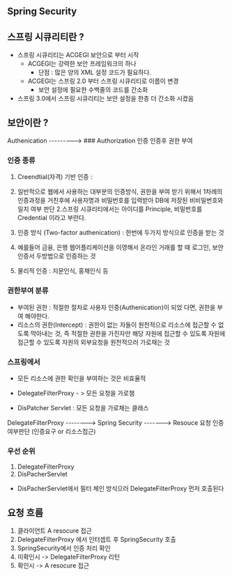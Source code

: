 ## Spring Security

## 스프링 시큐리티란 ?

* 스프링 시큐리티는 ACGEGI 보안으로 부터 시작
  - ACGEGI는 강력한 보안 프레임워크의 하나
    - 단점 : 많은 양의 XML 설정  코드가 필요하다.
  - ACGEGI는 스프링 2.0 부터 스프링 시큐리티로 이름이 변경
    - 보안 설정에 필요한 수백줄의 코드를 간소화
* 스프링 3.0에서 스프링 시큐리티는 보안 설정을 한층 더 간소화 시켰음

## 보안이란 ?
Authenication ---------> ### Authorization
인증                 인증후         권한 부여


### 인증 종류
1. Creendtial(자격) 기반 인증 :
  1. 일반적으로 웹에서 사용하는 대부분의 인증방식, 권한을 부여 받기 위해서 1차례의 인증과정을 거친후에 사용자명과 비밀번호를 입력받아 DB에 저장된 비비밀번호와 일치 여부 판단
  2.스프링 시큐리티에서는 아이디를 Principle, 비밀번호를 Credential 이라고 부란다.

2. 인증 방식 (Two-factor authenication) : 한번에 두가지 방식으로 인증을 받는 것
  1. 예를들어 금융, 은행 웹어플리케이션을 이영해서 온라인 거래를 할 때 로그인, 보안 인증서 두방법으로 인증하는 것
3. 물리적 인증 : 지문인식, 홍채인식 등

### 권한부여 분류
* 부여된 권한 : 적절한 절차로 사용자 인증(Authenication)이 되었 다면, 권한을 부여 해야한다.
* 리소스의 권한(Intercept) : 권한이 없는 자들이 원천적으로 리소스에 접근할 수 없도록 막아내는 것, 즉 적절한 권한을 가진자만 해당 자원에 접근할 수 있도록 자원에 접근할 수 있도록 자원의 외부요청을 원천적으러 가로채는 것


### 스프링에서
* 모든 리소스에 권한 확인을 부여하는 것은 비효율적
* DelegateFilterProxy - > 모든 요청을 가로챔

* DisPatcher Servlet : 모든 요청을 가로채는 클래스


DelegateFilterProxy --------> Spring Security -------> Resouce
                 요청        인증 여부판단 (인증요구 or 리소스접근)

### 우선 순위
1. DelegateFilterProxy
2. DisPacherServlet

* DisPacherServlet에서 필터 체인 방식으러 DelegateFilterProxy 먼저 호출된다

## 요청 흐름
1. 클라이언트 A resocure 접근
2. DelegateFilterProxy 에서 인터셉트 후 SpringSecurity 호출
3. SpringSecurity에서 인증 처리 확인
  1. 미확인시 -> DelegateFilterProxy 리턴
  2. 확인시 -> A resocure 접근
